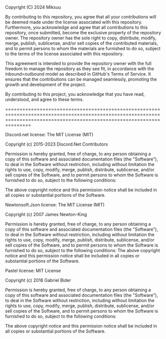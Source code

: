 Copyright (C) 2024 Miksuu

By contributing to this repository, you agree that all your contributions will be deemed made under the license associated with this repository. Furthermore, you acknowledge and agree that all contributions to this repository, once submitted, become the exclusive property of the repository owner. The repository owner has the sole right to copy, distribute, modify, merge, publish, sublicense, and/or sell copies of the contributed materials, and to permit persons to whom the materials are furnished to do so, subject to the terms of the license associated with this repository.

This agreement is intended to provide the repository owner with the full freedom to manage the repository as they see fit, in accordance with the inbound=outbound model as described in GitHub's Terms of Service. It ensures that the contributions can be managed seamlessly, promoting the growth and development of the project.

By contributing to this project, you acknowledge that you have read, understood, and agree to these terms.

===========================================================================================================================================================================

Discord.net license:
The MIT License (MIT)

Copyright (c) 2015-2023 Discord.Net Contributors

Permission is hereby granted, free of charge, to any person obtaining a copy
of this software and associated documentation files (the "Software"), to deal
in the Software without restriction, including without limitation the rights
to use, copy, modify, merge, publish, distribute, sublicense, and/or sell
copies of the Software, and to permit persons to whom the Software is
furnished to do so, subject to the following conditions:

The above copyright notice and this permission notice shall be included in all
copies or substantial portions of the Software.

Newtonsoft.Json license:
The MIT License (MIT)

Copyright (c) 2007 James Newton-King

Permission is hereby granted, free of charge, to any person obtaining a copy of this software and associated documentation files (the "Software"), to deal in the Software without restriction, including without limitation the rights to use, copy, modify, merge, publish, distribute, sublicense, and/or sell copies of the Software, and to permit persons to whom the Software is furnished to do so, subject to the following conditions:
The above copyright notice and this permission notice shall be included in all copies or substantial portions of the Software.

Pastel license:
MIT License

Copyright (c) 2018 Gabriel Bider

Permission is hereby granted, free of charge, to any person obtaining a copy
of this software and associated documentation files (the "Software"), to deal
in the Software without restriction, including without limitation the rights
to use, copy, modify, merge, publish, distribute, sublicense, and/or sell
copies of the Software, and to permit persons to whom the Software is
furnished to do so, subject to the following conditions:

The above copyright notice and this permission notice shall be included in all
copies or substantial portions of the Software.